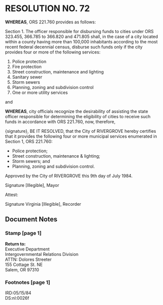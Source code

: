 # RESOLUTION NO. <span class="form-field-filled" data-tooltip="Field filled in on source doc">72</span>

**WHEREAS**, ORS 221.760 provides as follows:

Section 1. The officer responsible for disbursing funds to cities under ORS 323.455, 366.785 to 366.820 and 471.805 shall, in the case of a city located within a county having more than 100,000 inhabitants according to the most recent federal decennial census, disburse such funds only if the city provides four or more of the following services:

1. Police protection
2. Fire protection
3. Street construction, maintenance and lighting
4. Sanitary sewer
5. Storm sewers
6. Planning, zoning and subdivision control
7. One or more utility services

and

**WHEREAS**, city officials recognize the desirability of assisting the state officer responsible for determining the eligibility of cities to receive such funds in accordance with ORS 221.760, now, therefore,

{signature}, BE IT RESOLVED, that the City of <span class="form-field-filled" data-tooltip="Field filled in on source doc">RIVERGROVE</span> hereby certifies that it provides the following four or more municipal services enumerated in Section 1, ORS 221.760:  

- <span class="form-field-filled" data-tooltip="Field filled in on source doc">Police protection;</span>
- <span class="form-field-filled" data-tooltip="Field filled in on source doc">Street construction, maintenance & lighting;</span>
- <span class="form-field-filled" data-tooltip="Field filled in on source doc">Storm sewers; and</span>
- <span class="form-field-filled" data-tooltip="Field filled in on source doc">Planning, zoning and subdivision control.</span>

Approved by the City of <span class="form-field-filled" data-tooltip="Field filled in on source doc">RIVERGROVE</span> this <span class="form-field-filled" data-tooltip="Field filled in on source doc">9th</span> day of <span class="form-field-filled" data-tooltip="Field filled in on source doc">July</span> 1984.

<span class="signature-mark" aria-label="Signature" data-tooltip="Signature present in original document">Signature</span>
[Illegible], Mayor

Attest:

<span class="signature-mark" aria-label="Signature" data-tooltip="Signature present in original document">Signature</span>
Virginia [Illegible], Recorder

## Document Notes

### Stamp [page 1]

**Return to:**  
Executive Department  
Intergovernmental Relations Division  
ATTN: Dolores Streeter  
155 Cottage St. NE  
Salem, OR 97310

### Footnotes [page 1]

IRD:05/15/84  
DS:nl:0026f
